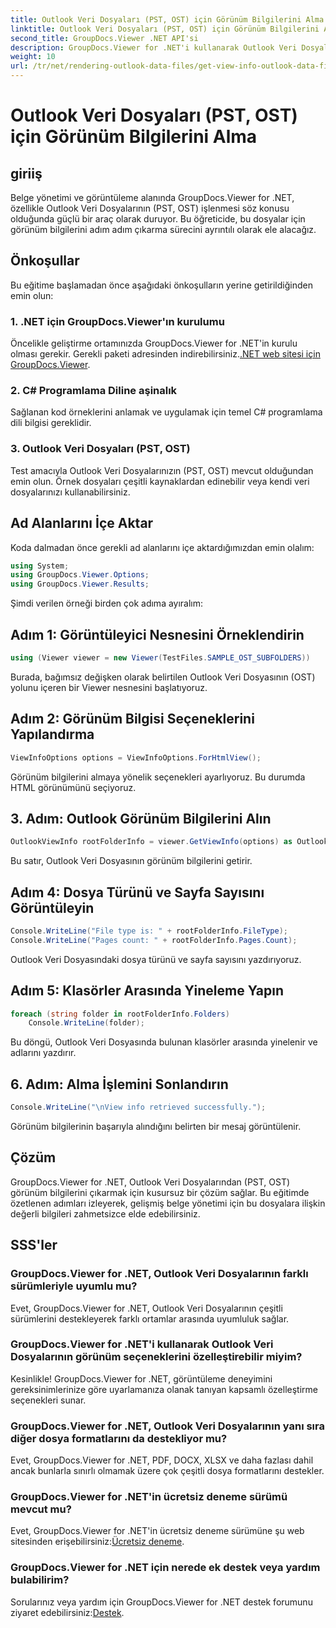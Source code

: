 ```yaml
---
title: Outlook Veri Dosyaları (PST, OST) için Görünüm Bilgilerini Alma
linktitle: Outlook Veri Dosyaları (PST, OST) için Görünüm Bilgilerini Alma
second_title: GroupDocs.Viewer .NET API'si
description: GroupDocs.Viewer for .NET'i kullanarak Outlook Veri Dosyalarından (PST, OST) görünüm bilgilerinin nasıl çıkarılacağını keşfedin. Belge yönetimi yeteneklerinizi zahmetsizce geliştirin.
weight: 10
url: /tr/net/rendering-outlook-data-files/get-view-info-outlook-data-file/
---
```


# Outlook Veri Dosyaları (PST, OST) için Görünüm Bilgilerini Alma

## giriiş
Belge yönetimi ve görüntüleme alanında GroupDocs.Viewer for .NET, özellikle Outlook Veri Dosyalarının (PST, OST) işlenmesi söz konusu olduğunda güçlü bir araç olarak duruyor. Bu öğreticide, bu dosyalar için görünüm bilgilerini adım adım çıkarma sürecini ayrıntılı olarak ele alacağız.
## Önkoşullar
Bu eğitime başlamadan önce aşağıdaki önkoşulların yerine getirildiğinden emin olun:
### 1. .NET için GroupDocs.Viewer'ın kurulumu
 Öncelikle geliştirme ortamınızda GroupDocs.Viewer for .NET'in kurulu olması gerekir. Gerekli paketi adresinden indirebilirsiniz.[.NET web sitesi için GroupDocs.Viewer](https://releases.groupdocs.com/viewer/net/).
### 2. C# Programlama Diline aşinalık
Sağlanan kod örneklerini anlamak ve uygulamak için temel C# programlama dili bilgisi gereklidir.
### 3. Outlook Veri Dosyaları (PST, OST)
Test amacıyla Outlook Veri Dosyalarınızın (PST, OST) mevcut olduğundan emin olun. Örnek dosyaları çeşitli kaynaklardan edinebilir veya kendi veri dosyalarınızı kullanabilirsiniz.

## Ad Alanlarını İçe Aktar
Koda dalmadan önce gerekli ad alanlarını içe aktardığımızdan emin olalım:
```csharp
using System;
using GroupDocs.Viewer.Options;
using GroupDocs.Viewer.Results;
```

Şimdi verilen örneği birden çok adıma ayıralım:
## Adım 1: Görüntüleyici Nesnesini Örneklendirin
```csharp
using (Viewer viewer = new Viewer(TestFiles.SAMPLE_OST_SUBFOLDERS))
```
Burada, bağımsız değişken olarak belirtilen Outlook Veri Dosyasının (OST) yolunu içeren bir Viewer nesnesini başlatıyoruz.
## Adım 2: Görünüm Bilgisi Seçeneklerini Yapılandırma
```csharp
ViewInfoOptions options = ViewInfoOptions.ForHtmlView();
```
Görünüm bilgilerini almaya yönelik seçenekleri ayarlıyoruz. Bu durumda HTML görünümünü seçiyoruz.
## 3. Adım: Outlook Görünüm Bilgilerini Alın
```csharp
OutlookViewInfo rootFolderInfo = viewer.GetViewInfo(options) as OutlookViewInfo;
```
Bu satır, Outlook Veri Dosyasının görünüm bilgilerini getirir.
## Adım 4: Dosya Türünü ve Sayfa Sayısını Görüntüleyin
```csharp
Console.WriteLine("File type is: " + rootFolderInfo.FileType);
Console.WriteLine("Pages count: " + rootFolderInfo.Pages.Count);
```
Outlook Veri Dosyasındaki dosya türünü ve sayfa sayısını yazdırıyoruz.
## Adım 5: Klasörler Arasında Yineleme Yapın
```csharp
foreach (string folder in rootFolderInfo.Folders)
    Console.WriteLine(folder);
```
Bu döngü, Outlook Veri Dosyasında bulunan klasörler arasında yinelenir ve adlarını yazdırır.
## 6. Adım: Alma İşlemini Sonlandırın
```csharp
Console.WriteLine("\nView info retrieved successfully.");
```
Görünüm bilgilerinin başarıyla alındığını belirten bir mesaj görüntülenir.

## Çözüm
GroupDocs.Viewer for .NET, Outlook Veri Dosyalarından (PST, OST) görünüm bilgilerini çıkarmak için kusursuz bir çözüm sağlar. Bu eğitimde özetlenen adımları izleyerek, gelişmiş belge yönetimi için bu dosyalara ilişkin değerli bilgileri zahmetsizce elde edebilirsiniz.
## SSS'ler
### GroupDocs.Viewer for .NET, Outlook Veri Dosyalarının farklı sürümleriyle uyumlu mu?
Evet, GroupDocs.Viewer for .NET, Outlook Veri Dosyalarının çeşitli sürümlerini destekleyerek farklı ortamlar arasında uyumluluk sağlar.
### GroupDocs.Viewer for .NET'i kullanarak Outlook Veri Dosyalarının görünüm seçeneklerini özelleştirebilir miyim?
Kesinlikle! GroupDocs.Viewer for .NET, görüntüleme deneyimini gereksinimlerinize göre uyarlamanıza olanak tanıyan kapsamlı özelleştirme seçenekleri sunar.
### GroupDocs.Viewer for .NET, Outlook Veri Dosyalarının yanı sıra diğer dosya formatlarını da destekliyor mu?
Evet, GroupDocs.Viewer for .NET, PDF, DOCX, XLSX ve daha fazlası dahil ancak bunlarla sınırlı olmamak üzere çok çeşitli dosya formatlarını destekler.
### GroupDocs.Viewer for .NET'in ücretsiz deneme sürümü mevcut mu?
 Evet, GroupDocs.Viewer for .NET'in ücretsiz deneme sürümüne şu web sitesinden erişebilirsiniz:[Ücretsiz deneme](https://releases.groupdocs.com/).
### GroupDocs.Viewer for .NET için nerede ek destek veya yardım bulabilirim?
 Sorularınız veya yardım için GroupDocs.Viewer for .NET destek forumunu ziyaret edebilirsiniz:[Destek](https://forum.groupdocs.com/c/viewer/9).